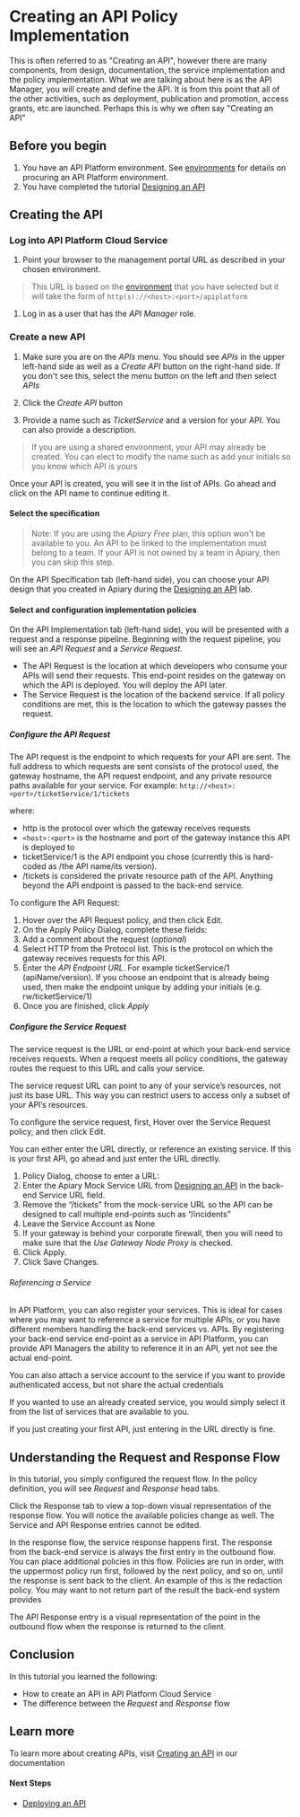 # Creating an API Policy Implementation

This is often referred to as "Creating an API", however there are many components, from design, documentation, the service implementation and the policy implementation.  What we are talking about here is as the API Manager, you will create and define the API.  It is from this point that all of the other activities, such as deployment, publication and promotion, access grants, etc are launched.  Perhaps this is why we often say "Creating an API"   

## Before you begin

1. You have an API Platform environment.  See [environments](../../../../environments/README.md) for details on procuring an API Platform environment.
1. You have completed the tutorial [Designing an API](../../../design/design_api)

## Creating the API

### Log into API Platform Cloud Service

1. Point your browser to the management portal URL as described in your chosen environment. 

> This URL is based on the [environment](../../../environments/README.md) that you have selected but it will take the form of `http(s)://<host>:<port>/apiplatform`

1.  Log in as a user that has the *API Manager* role.  

### Create a new API

1. Make sure you are on the *APIs* menu.  You should see *APIs* in the upper left-hand side as well as a *Create API* button on the right-hand side.  If you don't see this, select the menu button on the left and then select *APIs*
 
1. Click the *Create API* button
 
1. Provide a name such as _TicketService_ and a version for your API.  You can also provide a description.
 
> If you are using a shared environment, your API may already be created.  You can elect to modify the name such as add your initials so you know which API is yours

Once your API is created, you will see it in the list of APIs.  Go ahead and click on the API name to continue editing it.

#### Select the specification

> Note: If you are using the *Apiary Free* plan, this option won't be available to you.  An API to be linked to the implementation must belong to a team.  If your API is not owned by a team in Apiary, then you can skip this step.

On the API Specification tab (left-hand side), you can choose your API design that you created in Apiary during the [Designing an API](../../../design/design_api) lab.  

 
#### Select and configuration implementation policies

On the API Implementation tab (left-hand side), you will be presented with a request and a response pipeline.  Beginning with the request pipeline, you will see an *API Request* and a *Service Request*.  

 - The API Request is the location at which developers who consume your APIs will send their requests. This end-point resides on the gateway on which the API is deployed. You will deploy the API later.
 - The Service Request is the location of the backend service. If all policy conditions are met, this is the location to which the gateway passes the request.

##### Configure the API Request

The API request is the endpoint to which requests for your API are sent.  The full address to which requests are sent consists of the protocol used, the gateway hostname, the API request endpoint, and any private resource paths available for your service. For example: `http://<host>:<port>/ticketService/1/tickets`
	
where:
  - http is the protocol over which the gateway receives requests
  - `<host>:<port>` is the hostname and port of the gateway instance this API is deployed to
  - ticketService/1 is the API endpoint you chose (currently this is hard-coded as /the API name/its version).  
  - /tickets is considered the private resource path of the API. Anything beyond the API endpoint is passed to the back-end service.

To configure the API Request:
1. Hover over the API Request policy, and then click Edit.
1. On the Apply Policy Dialog, complete these fields:
  1. Add a comment about the request (_optional_)
  1. Select HTTP from the Protocol list. This is the protocol on which the gateway receives requests for this API.
  1. Enter the _API Endpoint URL_.  For example ticketService/1 (apiName/version).  If you choose an endpoint that is already being used, then make the endpoint unique by adding your initials (e.g. rw/ticketService/1)
  1. Once you are finished, click *Apply*

##### Configure the Service Request
The service request is the URL or end-point at which your back-end service receives requests. When a request meets all policy conditions, the gateway routes the request to this URL and calls your service.

The service request URL can point to any of your service’s resources, not just its base URL. This way you can restrict users to access only a subset of your API’s resources.

To configure the service request, first, Hover over the Service Request policy, and then click Edit.

You can either enter the URL directly, or reference an existing service.  If this is your first API, go ahead and just enter the URL directly.
1. Policy Dialog, choose to enter a URL:
  1. Enter the Apiary Mock Service URL from [Designing an API](../../../design/design_api) in the back-end Service URL field.
  1. Remove the “/tickets” from the mock-service URL so the API can be designed to call multiple end-points such as “/incidents”
1. Leave the Service Account as None
1. If your gateway is behind your corporate firewall, then you will need to make sure that the *Use Gateway Node Proxy* is checked.
1. Click Apply.
1. Click Save Changes.

###### Referencing a Service
In API Platform, you can also register your services.  This is ideal for cases where you may want to reference a service for multiple APIs, or you have different members handling the back-end services vs. APIs.  By registering your back-end service end-point as a service in API Platform, you can provide API Managers the ability to reference it in an API, yet not see the actual end-point.

You can also attach a service account to the service if you want to provide authenticated access, but not share the actual credentials

If you wanted to use an already created service, you would simply select it from the list of services that are available to you.

If you just creating your first API, just entering in the URL directly is fine.

## Understanding the Request and Response Flow

In this tutorial, you simply configured the request flow.  In the policy definition, you will see *Request* and *Response* head tabs.

Click the Response tab to view a top-down visual representation of the response flow. You will notice the available policies change as well.  The Service and API Response entries cannot be edited.

In the response flow, the service response happens first. The response from the back-end service is always the first entry in the outbound flow. You can place additional policies in this flow. Policies are run in order, with the uppermost policy run first, followed by the next policy, and so on, until the response is sent back to the client.  An example of this is the redaction policy.  You may want to not return part of the result the back-end system provides

The API Response entry is a visual representation of the point in the outbound flow when the response is returned to the client.

## Conclusion

In this tutorial you learned the following:

- How to create an API in API Platform Cloud Service
- The difference between the *Request* and *Response* flow

## Learn more

To learn more about creating APIs, visit [Creating an API](http://www.oracle.com/pls/topic/lookup?ctx=en/cloud/paas/api-platform-cloud&id=GUID-B9691D64-FCD2-4A8C-9DA3-8E29CB48E1E2) in our documentation

#### Next Steps

- [Deploying an API](../deploy_api)